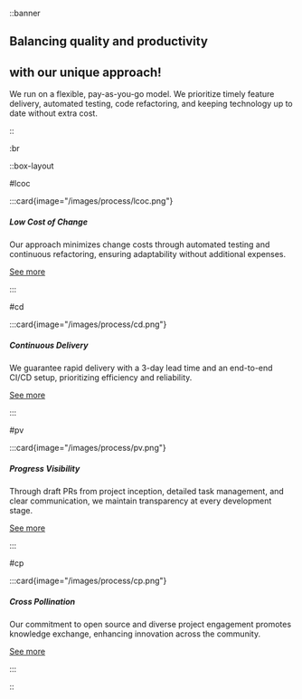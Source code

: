 ::banner

## Balancing quality and productivity
## with our unique approach!

We run on a flexible, pay-as-you-go model. We prioritize timely feature
delivery, automated testing, code refactoring, and keeping technology up to date
without extra cost.

::

:br

::box-layout

#lcoc

:::card{image="/images/process/lcoc.png"}

##### Low Cost of Change

Our approach minimizes change costs through automated testing and continuous
refactoring, ensuring adaptability without additional expenses.

[See more](process.md)

:::

#cd

:::card{image="/images/process/cd.png"}

##### Continuous Delivery

We guarantee rapid delivery with a 3-day lead time and an end-to-end CI/CD
setup, prioritizing efficiency and reliability.

[See more](process.md)

:::

#pv

:::card{image="/images/process/pv.png"}

##### Progress Visibility

Through draft PRs from project inception, detailed task management, and clear
communication, we maintain transparency at every development stage.

[See more](process.md)

:::

#cp

:::card{image="/images/process/cp.png"}

##### Cross Pollination

Our commitment to open source and diverse project engagement promotes knowledge
exchange, enhancing innovation across the community.

[See more](process.md)

:::

::
